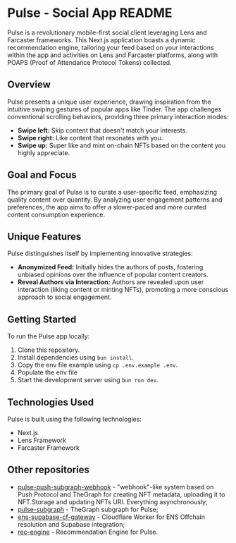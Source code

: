 # Pulse - Social App README

Pulse is a revolutionary mobile-first social client leveraging Lens and Farcaster frameworks. This Next.js application boasts a dynamic recommendation engine, tailoring your feed based on your interactions within the app and activities on Lens and Farcaster platforms, along with POAPS (Proof of Attendance Protocol Tokens) collected.

## Overview

Pulse presents a unique user experience, drawing inspiration from the intuitive swiping gestures of popular apps like Tinder. The app challenges conventional scrolling behaviors, providing three primary interaction modes:

- **Swipe left:** Skip content that doesn't match your interests.
- **Swipe right:** Like content that resonates with you.
- **Swipe up:** Super like and mint on-chain NFTs based on the content you highly appreciate.

## Goal and Focus

The primary goal of Pulse is to curate a user-specific feed, emphasizing quality content over quantity. By analyzing user engagement patterns and preferences, the app aims to offer a slower-paced and more curated content consumption experience.

## Unique Features

Pulse distinguishes itself by implementing innovative strategies:

- **Anonymized Feed:** Initially hides the authors of posts, fostering unbiased opinions over the influence of popular content creators.
- **Reveal Authors via Interaction:** Authors are revealed upon user interaction (liking content or minting NFTs), promoting a more conscious approach to social engagement.

## Getting Started

To run the Pulse app locally:

1. Clone this repository.
2. Install dependencies using `bun install`.
3. Copy the env file example using `cp .env.example .env`.
4. Populate the env file
5. Start the development server using `bun run dev`.

## Technologies Used

Pulse is built using the following technologies:

- Next.js
- Lens Framework
- Farcaster Framework

## Other repositories

- [pulse-push-subgraph-webhook](https://github.com/PaoloRollo/pulse-push-subgraph-webhook) - "webhook"-like system based on Push Protocol and TheGraph for creating NFT metadata, uploading it to NFT.Storage and updating NFTs URI. Everything asynchronously;
- [pulse-subgraph](https://github.com/PaoloRollo/pulse-subgraph) - TheGraph subgraph for Pulse;
- [ens-supabase-cf-gateway](https://github.com/PaoloRollo/ens-supabase-cf-gateway) - Cloudflare Worker for ENS Offchain resolution and Supabase integration;
- [rec-engine](https://github.com/pulse-social/rec-engine) - Recommendation Engine for Pulse.
